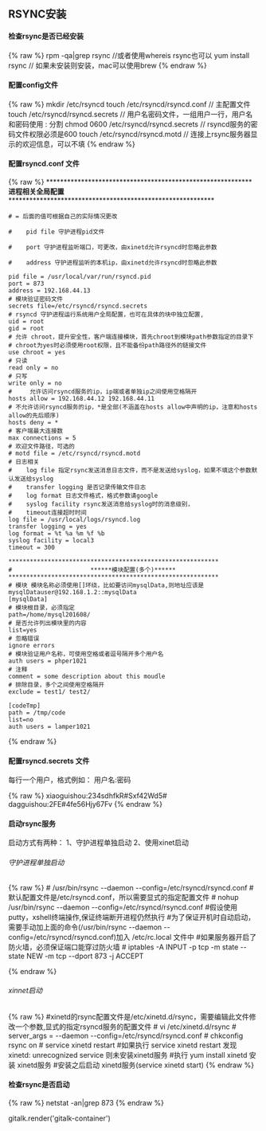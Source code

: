 ## RSYNC安装 ##
#### 检查rsync是否已经安装 ####

  {% raw %}
    rpm -qa|grep rsync  //或者使用whereis rsync也可以
    yum install rsync     // 如果未安装则安装，mac可以使用brew
  {% endraw %}
  
#### 配置config文件 ####

  {% raw %}
    mkdir /etc/rsyncd
    touch /etc/rsyncd/rsyncd.conf         // 主配置文件
    touch /etc/rsyncd/rsyncd.secrets      // 用户名密码文件，一组用户一行，用户名和密码使用 : 分割
    chmod 0600 /etc/rsyncd/rsyncd.secrets  // rsyncd服务的密码文件权限必须是600
    touch /etc/rsyncd/rsyncd.motd          // 连接上rsync服务器显示的欢迎信息，可以不填
  {% endraw %}
  
#### 配置rsyncd.conf 文件 ####

  {% raw %}
      ***********************************************************
                     ******进程相关全局配置******
      ***********************************************************
  
  
    # = 后面的值可根据自己的实际情况更改

    #    pid file 守护进程pid文件

    #    port 守护进程监听端口，可更改，由xinetd允许rsyncd时忽略此参数

    #    address 守护进程监听的本机ip，由xinetd允许rsyncd时忽略此参数

    pid file = /usr/local/var/run/rsyncd.pid
    port = 873
    address = 192.168.44.13
    # 模块验证密码文件
    secrets file=/etc/rsyncd/rsyncd.secrets
    # rsyncd 守护进程运行系统用户全局配置，也可在具体的块中独立配置,
    uid = root
    gid = root
    # 允许 chroot，提升安全性，客户端连接模块，首先chroot到模块path参数指定的目录下
    # chroot为yes时必须使用root权限，且不能备份path路径外的链接文件
    use chroot = yes
    # 只读
    read only = no
    # 只写
    write only = no
    #     允许访问rsyncd服务的ip，ip端或者单独ip之间使用空格隔开
    hosts allow = 192.168.44.12 192.168.44.11
    # 不允许访问rsyncd服务的ip，*是全部(不涵盖在hosts allow中声明的ip，注意和hosts allow的先后顺序)
    hosts deny = *
    # 客户端最大连接数
    max connections = 5
    # 欢迎文件路径，可选的
    # motd file = /etc/rsyncd/rsyncd.motd
    # 日志相关
    #    log file 指定rsync发送消息日志文件，而不是发送给syslog，如果不填这个参数默认发送给syslog
    #    transfer logging 是否记录传输文件日志
    #    log format 日志文件格式，格式参数请google
    #    syslog facility rsync发送消息给syslog时的消息级别，
    #    timeout连接超时时间
    log file = /usr/local/logs/rsyncd.log
    transfer logging = yes
    log format = %t %a %m %f %b
    syslog facility = local3
    timeout = 300

    ***********************************************************
    #                      ******模块配置(多个)******
    ***********************************************************
    # 模块 模块名称必须使用[]环绕，比如要访问mysqlData,则地址应该是mysqlDatauser@192.168.1.2::mysqlData
    [mysqlData]
    # 模块根目录，必须指定
    path=/home/mysql201608/
    # 是否允许列出模块里的内容
    list=yes
    # 忽略错误
    ignore errors
    # 模块验证用户名称，可使用空格或者逗号隔开多个用户名
    auth users = phper1021
    # 注释
    comment = some description about this moudle
    # 排除目录，多个之间使用空格隔开
    exclude = test1/ test2/

    [codeTmp]
    path = /tmp/code
    list=no
    auth users = lamper1021

  {% endraw %}
  
#### 配置rsyncd.secrets 文件 ####
每行一个用户，格式例如：  用户名:密码

  {% raw %}
    xiaoguishou:234sdhfkR#Sxf42Wd5#
    dagguishou:2FE#4fe56Hjy67Fv
  {% endraw %}
  
#### 启动rsync服务 ####

启动方式有两种：
1、守护进程单独启动
2、使用xinet启动

###### 守护进程单独启动 ######

  {% raw %}
    # /usr/bin/rsync --daemon --config=/etc/rsyncd/rsyncd.conf       #默认配置文件是/etc/rsyncd.conf，所以需要显式的指定配置文件
    # nohup /usr/bin/rsync --daemon --config=/etc/rsyncd/rsyncd.conf    #假设使用putty，xshell终端操作,保证终端断开进程仍然执行
    #为了保证开机时自动启动，需要手动加上面的命令(/usr/bin/rsync --daemon --config=/etc/rsyncd/rsyncd.conf)加入 /etc/rc.local 文件中
    #如果服务器开启了防火墙，必须保证端口能穿过防火墙
    # iptables -A INPUT -p tcp -m state --state NEW  -m tcp --dport 873 -j ACCEPT

{% endraw %}

###### xinnet启动 ######

  {% raw %}
    #xinetd的rsync配置文件是/etc/xinetd.d/rsync，需要编辑此文件修改一个参数,显式的指定rsyncd服务的配置文件
    # vi /etc/xinetd.d/rsync
    # server_args     = --daemon --config=/etc/rsyncd/rsyncd.conf
    # chkconfig rsync on
    # service xinetd restart
    #如果执行 service xinetd restart 发现 xinetd: unrecognized service 则未安装xinetd服务
    #执行 yum install xinetd 安装 xinetd服务
    #安装之后启动 xinetd服务(service xinetd start)
  {% endraw %}
  
#### 检查rsync是否启动 ####

   {% raw %}
     netstat -an|grep 873
   {% endraw %}
   
   
   
   <link rel="stylesheet" href="https://unpkg.com/gitalk/dist/gitalk.css">
  <script src="https://unpkg.com/gitalk/dist/gitalk.min.js"></script>
  <div id="gitalk-container"></div>
  <script type="text/javascript">
  var gitalk = new Gitalk({
  clientID: '6b0977acc9ef36f5e276',
  clientSecret: '67218439c2fe7a1fd7ff375abc4cb48994bf1c48',
  repo: 'shengnana',
  owner: 'shengnana',
  admin: ['shengnana, '],
  id: 'rsync',      // Ensure uniqueness and length less than 50
  distractionFreeMode: false  // Facebook-like distraction free mode
})
  </script>

gitalk.render('gitalk-container')
